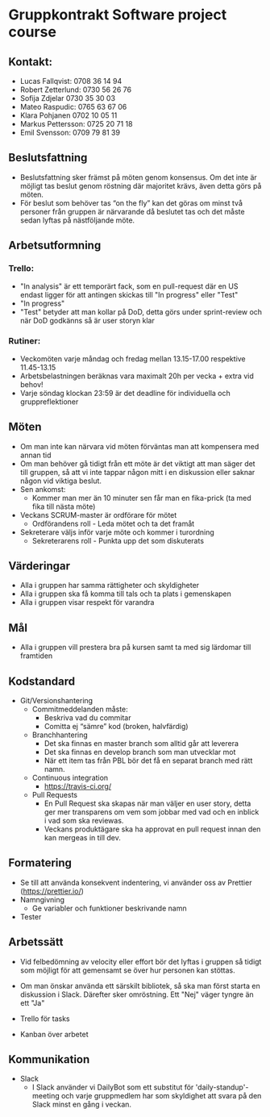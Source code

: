 # Gruppkontrakt Software project course 

## Kontakt:
* Lucas Fallqvist: 	0708 36 14 94
* Robert Zetterlund:	0730 56 26 76
* Sofija Zdjelar	0730 35 30 03
* Mateo Raspudic:	0765 63 67 06
* Klara Pohjanen	0702 10 05 11
* Markus Pettersson:	0725 20 71 18
* Emil Svensson:	0709 79 81 39

## Beslutsfattning
* Beslutsfattning sker främst på möten genom konsensus. Om det inte är möjligt tas beslut genom röstning där majoritet krävs, även detta görs på möten.
* För beslut som behöver tas “on the fly” kan det göras om minst två personer från gruppen är närvarande då beslutet tas och det måste sedan lyftas på nästföljande möte.



## Arbetsutformning

### Trello: 
* "In analysis" är ett temporärt fack, som en pull-request där en US endast ligger för att antingen skickas till "In progress" eller "Test"
* "In progress" 
* "Test" betyder att man kollar på DoD, detta görs under sprint-review och när DoD godkänns så är user storyn klar 

### Rutiner:
* Veckomöten varje måndag och fredag mellan 13.15-17.00 respektive 11.45-13.15
* Arbetsbelastningen beräknas vara maximalt 20h per vecka + extra vid behov!
* Varje söndag klockan 23:59 är det deadline för individuella och gruppreflektioner

## Möten 
* Om man inte kan närvara vid möten förväntas man att kompensera med annan tid 
* Om man behöver gå tidigt från ett möte är det viktigt att man säger det till gruppen, så att vi inte tappar någon mitt i en diskussion eller saknar någon vid viktiga beslut.
* Sen ankomst:
	* Kommer man mer än 10 minuter sen får man en fika-prick (ta med fika till nästa möte) 
* Veckans SCRUM-master är ordförare för mötet 
	* Ordförandens roll - Leda mötet och ta det framåt
* Sekreterare väljs inför varje möte och kommer i turordning
	* Sekreterarens roll - Punkta upp det som diskuterats

	


## Värderingar
* Alla i gruppen har samma rättigheter och skyldigheter
* Alla i gruppen ska få komma till tals och ta plats i gemenskapen
* Alla i gruppen visar respekt för varandra

## Mål
* Alla i gruppen vill prestera bra på kursen samt ta med sig lärdomar till framtiden


## Kodstandard
* Git/Versionshantering
	* Commitmeddelanden måste:
		* Beskriva vad du commitar
		* Comitta ej “sämre” kod (broken, halvfärdig)
	* Branchhantering
		* Det ska finnas en master branch som alltid går att leverera
		* Det ska finnas en develop branch som man utvecklar mot
		* När ett item tas från PBL bör det få en separat branch med rätt namn.
	* Continuous integration
		* https://travis-ci.org/	
	* Pull Requests
		* En Pull Request ska skapas när man väljer en user story, detta ger mer transparens om vem som jobbar med vad och en inblick i vad som ska reviewas.
		* Veckans produktägare ska ha approvat en pull request innan den kan mergeas in till dev.

## Formatering
* Se till att använda konsekvent indentering, vi använder oss av Prettier (https://prettier.io/)
* Namngivning
	* Ge variabler och funktioner beskrivande namn
* Tester


## Arbetssätt
* Vid felbedömning av velocity eller effort bör det lyftas i gruppen så tidigt som möjligt för att gemensamt se över hur personen kan stöttas. 
* Om man önskar använda ett särskilt bibliotek, så ska man först starta en diskussion i Slack. Därefter sker omröstning. Ett "Nej" väger tyngre än ett "Ja"

* Trello för tasks
* Kanban över arbetet

## Kommunikation
* Slack
	* I Slack använder vi DailyBot som ett substitut för 'daily-standup'-meeting och varje gruppmedlem har som skyldighet att svara på den Slack minst en gång i veckan.
